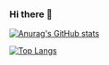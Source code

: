 ### Hi there 👋
[![Anurag's GitHub stats](https://github-readme-stats.vercel.app/api?username=sxhxliang&count_private=true&show_icons=true&hide=contribs,prs)](https://github.com/anuraghazra/github-readme-stats)

[![Top Langs](https://github-readme-stats.vercel.app/api/top-langs/?username=sxhxliang&layout=compact)](https://github.com/anuraghazra/github-readme-stats)
<!--
**sxhxliang/sxhxliang** is a ✨ _special_ ✨ repository because its `README.md` (this file) appears on your GitHub profile.


Here are some ideas to get you started:

- 🔭 I’m currently working on ...
- 🌱 I’m currently learning multi media database ...
- 👯 I’m looking to collaborate on ...
- 🤔 I’m looking for help with ...
- 💬 Ask me about ...
- 📫 How to reach me: sxhx.liang@gmail.com ...
- 😄 Pronouns: ...
- ⚡ Fun fact: Rust for digital twin...
-->
